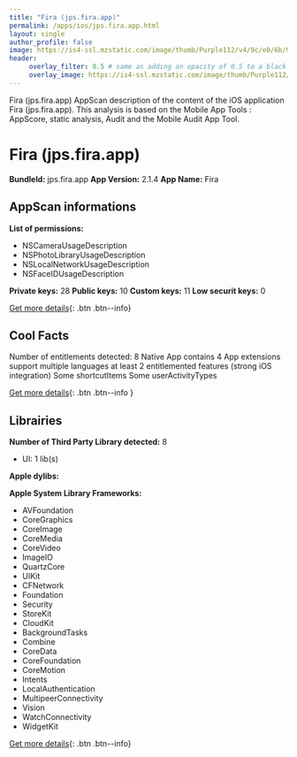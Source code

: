 ```yaml
---
title: "Fira (jps.fira.app)"
permalink: /apps/ios/jps.fira.app.html
layout: single
author_profile: false
image: https://is4-ssl.mzstatic.com/image/thumb/Purple112/v4/9c/e0/6b/9ce06b7b-cd41-b3d2-5932-ccb69df1e6d8/AppIcon-0-1x_U007emarketing-0-6-0-sRGB-85-220.png/512x512bb.jpg
header: 
     overlay_filter: 0.5 # same as adding an opacity of 0.5 to a black background
     overlay_image: https://is4-ssl.mzstatic.com/image/thumb/Purple112/v4/9c/e0/6b/9ce06b7b-cd41-b3d2-5932-ccb69df1e6d8/AppIcon-0-1x_U007emarketing-0-6-0-sRGB-85-220.png/512x512bb.jpg
---
```

Fira (jps.fira.app) AppScan description of the content of the iOS application Fira (jps.fira.app). This analysis is based on the Mobile App Tools : AppScore, static analysis, Audit and the Mobile Audit App Tool.

# Fira (jps.fira.app)

**BundleId:** jps.fira.app
**App Version:** 2.1.4
**App Name:** Fira


## AppScan informations 

**List of permissions:** 
- NSCameraUsageDescription
- NSPhotoLibraryUsageDescription
- NSLocalNetworkUsageDescription
- NSFaceIDUsageDescription
  
  
**Private keys:** 28
**Public keys:** 10
**Custom keys:** 11
**Low securit keys:** 0
  
[Get more details](/pricing.html){: .btn .btn--info}

## Cool Facts

Number of entitlements detected: 8
Native App
contains 4 App extensions
support multiple languages
at least 2 entitlemented features (strong iOS integration)
Some shortcutItems 
Some userActivityTypes
  
[Get more details](/pricing.html){: .btn .btn--info }

## Librairies 
**Number of Third Party Library detected:** 8
- UI: 1 lib(s)


**Apple dylibs:**


**Apple System Library Frameworks:**
- AVFoundation
- CoreGraphics
- CoreImage
- CoreMedia
- CoreVideo
- ImageIO
- QuartzCore
- UIKit
- CFNetwork
- Foundation
- Security
- StoreKit
- CloudKit
- BackgroundTasks
- Combine
- CoreData
- CoreFoundation
- CoreMotion
- Intents
- LocalAuthentication
- MultipeerConnectivity
- Vision
- WatchConnectivity
- WidgetKit


  
[Get more details](/pricing.html){: .btn .btn--info}

